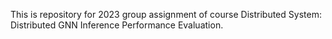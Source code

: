 This is repository for 2023 group assignment of course Distributed System: Distributed GNN Inference Performance Evaluation.